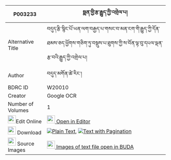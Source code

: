 |P003233|སྨན་གྱི་རྩ་རྒྱུད་ཀྱི་འགྲེལ་པ། 
| --- | --- 
|Alternative Title |བདུད་རྩི་སྙིང་པོ་ཡན་ལག་བརྒྱད་པ་གསང་བ་མན་ངག་གི་རྒྱུད་ཀྱི་དོན་ཐམས་ཅད་ཕྱོགས་གཅིག་ཏུ་བསྡུས་པ་ཐུགས་ཀྱི་ས་བོན་ལྟ་བུ་དཔལ་ལྡན་རྩ་བའི་རྒྱུད་ཀྱི་འགྲེལ་པ།
|Author| བདུད་མགོན་ཚེ་རིང་།
|BDRC ID | W20010
|Creator | Google OCR
|Number of Volumes| 1
|<img width="25" src="https://img.icons8.com/color/25/000000/edit-property.png">Edit Online| [<img width="25" src="https://avatars.githubusercontent.com/u/45091458?s=200&v=4"> Open in Editor](http://editor.openpecha.org/P003233)
|<img width="25" src="https://img.icons8.com/fluent/48/000000/download-2.png"/>  Download | [![](https://img.icons8.com/color/20/000000/txt.png)Plain Text](https://github.com/Openpecha/P003233/releases/download/v1/men_gyi_tsagyu_kyi_drelpa_plain_P003233.zip), [![](https://img.icons8.com/color/20/000000/txt.png)Text with Pagination](https://github.com/Openpecha/P003233/releases/download/v1/men_gyi_tsagyu_kyi_drelpa_pages_P003233.zip)
|<img width="25" src="https://img.icons8.com/plasticine/100/000000/pictures-folder.png"/>  Source Images | [<img width="25" src="https://library.bdrc.io/icons/BUDA-small.svg"> Images of text file open in BUDA](https://library.bdrc.io/show/bdr:W20010)